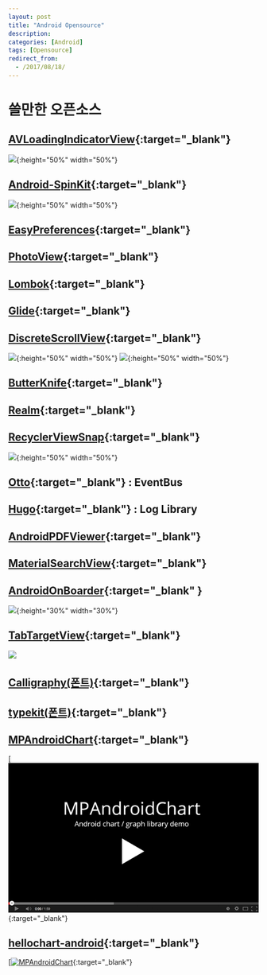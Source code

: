 ```yaml
---
layout: post
title: "Android Opensource"
description: 
categories: [Android]
tags: [Opensource]
redirect_from:
  - /2017/08/18/
---
```


# 쓸만한 오픈소스

## [AVLoadingIndicatorView](https://github.com/81813780/AVLoadingIndicatorView){:target="_blank"}

![](https://ovso.github.io/images/2017-06-26-opensource-01.gif){:height="50%" width="50%"}

## [Android-SpinKit](https://github.com/ybq/Android-SpinKit){:target="_blank"}

![](https://ovso.github.io/images/2017-06-26-opensource-02.gif){:height="50%" width="50%"}

## [EasyPreferences](EasyPreferences){:target="_blank"}

## [PhotoView](https://github.com/chrisbanes/PhotoView){:target="_blank"}

## [Lombok](https://projectlombok.org/){:target="_blank"}

## [Glide](https://github.com/bumptech/glide){:target="_blank"}

## [DiscreteScrollView](https://github.com/yarolegovich/DiscreteScrollView){:target="_blank"}

![](https://github.com/yarolegovich/DiscreteScrollView/raw/master/images/cards_shop.gif){:height="50%" width="50%"} ![](https://github.com/yarolegovich/DiscreteScrollView/raw/master/images/cards_weather.gif){:height="50%" width="50%"}

## [ButterKnife](https://github.com/JakeWharton/butterknife){:target="_blank"}

## [Realm](https://realm.io/kr/docs/java/latest/){:target="_blank"}

## [RecyclerViewSnap](https://github.com/rubensousa/RecyclerViewSnap/){:target="_blank"}

![](https://github.com/rubensousa/RecyclerViewSnap/raw/master/screens/snap_googleplay.gif){:height="50%" width="50%"}



## [Otto](http://square.github.io/otto/){:target="_blank"} : EventBus

## [Hugo](https://github.com/JakeWharton/hugo){:target="_blank"} : Log Library

## [AndroidPDFViewer](https://github.com/barteksc/AndroidPdfViewer){:target="_blank"}

## [MaterialSearchView](https://github.com/MiguelCatalan/MaterialSearchView){:target="_blank"}

## [AndroidOnBoarder](https://github.com/chyrta/AndroidOnboarder){:target="_blank" }

![](https://raw.githubusercontent.com/chyrta/AndroidOnboarder/master/art/demo1.gif){:height="30%" width="30%"}



## [TabTargetView](https://github.com/KeepSafe/TapTargetView){:target="_blank"}

![](https://github.com/KeepSafe/TapTargetView/raw/master/.github/video.gif)



## [Calligraphy(폰트)](https://github.com/chrisjenx/Calligraphy){:target="_blank"}

## [typekit(폰트)](https://github.com/tsengvn/typekit){:target="_blank"}

## [MPAndroidChart](https://github.com/PhilJay/MPAndroidChart){:target="_blank"}

[[![MPAndroidChart](https://raw.githubusercontent.com/PhilJay/MPAndroidChart/master/design/video_thumbnail.png)](https://www.youtube.com/watch?v=ufaK_Hd6BpI){:target="_blank"}

## [hellochart-android](https://github.com/lecho/hellocharts-android){:target="_blank"}

[[![MPAndroidChart](https://raw.githubusercontent.com/lecho/hellocharts-android/master/screens/scr_dependecy_preview.gif)](https://www.youtube.com/watch?v=xbSBjyjH2SY){:target="_blank"}
